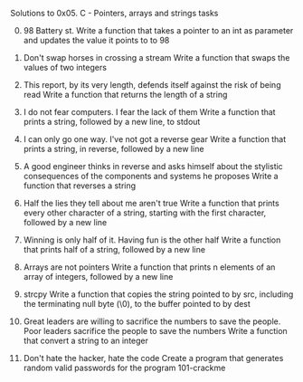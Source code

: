 Solutions to 0x05. C - Pointers, arrays and strings tasks

0. 98 Battery st.
Write a function that takes a pointer to an int as parameter and updates the value it points to to 98

1. Don't swap horses in crossing a stream
Write a function that swaps the values of two integers

2. This report, by its very length, defends itself against the risk of being read
Write a function that returns the length of a string

3. I do not fear computers. I fear the lack of them
Write a function that prints a string, followed by a new line, to stdout

4. I can only go one way. I've not got a reverse gear
Write a function that prints a string, in reverse, followed by a new line

5. A good engineer thinks in reverse and asks himself about the stylistic consequences of the components and systems he proposes
Write a function that reverses a string

6. Half the lies they tell about me aren't true
Write a function that prints every other character of a string, starting with the first character, followed by a new line

7. Winning is only half of it. Having fun is the other half
Write a function that prints half of a string, followed by a new line

8. Arrays are not pointers
Write a function that prints n elements of an array of integers, followed by a new line

9. strcpy
Write a function that copies the string pointed to by src, including the terminating null byte (\0), to the buffer pointed to by dest

10. Great leaders are willing to sacrifice the numbers to save the people. Poor leaders sacrifice the people to save the numbers
Write a function that convert a string to an integer

11. Don't hate the hacker, hate the code
Create a program that generates random valid passwords for the program 101-crackme
